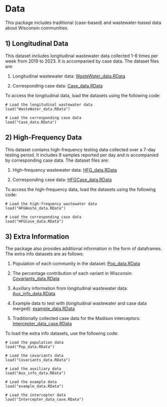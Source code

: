 # Data
This package includes traditional (case-based) and wastewater-based data about Wisconsin communities.

## 1) Longitudinal Data
This dataset includes longitudinal wastewater data collected 1-6 times per week from 2019 to 2023. It is accompanied by case data. The dataset files are:  

1) Longitudinal wastewater data:
[WasteWater_data.RData](../../docs/vignettes/longitudinal_data_waste.pdf)

2) Corresponding case data:
[Case_data.RData](../../docs/vignettes/longitudinal_data_case.pdf)

To access the longitudinal data, load the datasets using the following code:
```
# Load the longitudinal wastewater data
load("WasteWater_data.RData")

# Load the corresponding case data
load("Case_data.RData")
```
## 2) High-Frequency Data
This dataset contains high-frequency testing data collected over a 7-day testing period. It includes 9 samples reported per day and is accompanied by corresponding case data. The dataset files are:  

1) High-frequency wastewater data:
[HFG_data.RData](../../docs/vignettes/HFG_data_waste.pdf)

2) Corresponding case data:
[HFGCase_data.RData](../../docs/vignettes/HFG_data_case.pdf)

To access the high-frequency data, load the datasets using the following code:  
```
# Load the high-frequency wastewater data  
load("HFGWaste_data.RData")  

# Load the corresponding case data  
load("HFGCase_data.RData")
```

## 3) Extra Information
The package also provides additional information in the form of dataframes. The extra info datasets are as follows:  

1) Population of each community in the dataset:
[Pop_data.RData](../../docs/vignettes/population_data.pdf)

2) The percentage contribution of each variant in Wisconsin: 
[Covariants_data.RData](../../docs/vignettes/variant_data.pdf)

3) Auxillary information from longitudinal wastewater data:
[Aux_info_data.RData](../../docs/vignettes/Aux_info_data.pdf)

4) Example data to test with (longitudinal wastewater and case data merged):
[example_data.RData](../../docs/vignettes/example_data.pdf)

5) Traditionally collected case data for the Madison interceptors:
[Intercepter_data_case.RData](../../docs/vignettes/Intercepter_data_case.pdf)

To load the extra info datasets, use the following code:  

```
# Load the population data
load("Pop_data.RData")

# Load the covariants data
load("Covariants_data.RData")

# Load the auxiliary data
load("Aux_info_data.RData")

# Load the example data
load("example_data.RData")

# Load the intercepter data
load("Intercepter_data_case.RData")
```
